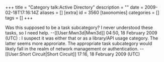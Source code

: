 +++
title = "Category talk:Active Directory"
description = ""
date = 2009-02-18T17:16:14Z
aliases = []
[extra]
id = 3560
[taxonomies]
categories = []
tags = []
+++

Was this supposed to be a task subcategory? I never understood these tasks, so I need help. --[[User:Mwn3d|Mwn3d]] 04:50, 18 February 2009 (UTC)
: I suspect it was either that or as a library/API usage category.  The latter seems more approriate.  The appropriate task subcategory would likely fall in the realm of network management or authentication. --[[User:Short Circuit|Short Circuit]] 17:16, 18 February 2009 (UTC)
